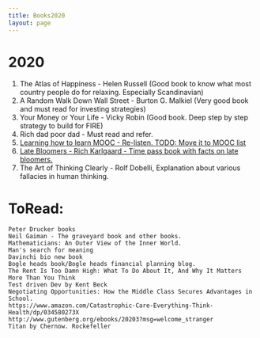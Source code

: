 ```yaml
---
title: Books2020
layout: page
---
```


# 2020

1. The Atlas of Happiness - Helen Russell (Good book to know what most country people do for relaxing. Especially Scandinavian)
2. A Random Walk Down Wall Street - Burton G. Malkiel (Very good book and must read for investing strategies)
3. Your Money or Your Life - Vicky Robin (Good book. Deep step by step strategy to build for FIRE)
4. Rich dad poor dad - Must read and refer.
5. [Learning how to learn MOOC - Re-listen. TODO: Move it to MOOC list](https://www.coursera.org/learn/learning-how-to-learn/)
6. [Late Bloomers - Rich Karlgaard - Time pass book with facts on late bloomers.](https://www.latebloomer.com/)
7. The Art of Thinking Clearly - Rolf Dobelli, Explanation about various fallacies in human thinking.


# ToRead:
        
    Peter Drucker books
    Neil Gaiman - The graveyard book and other books.
    Mathematicians: An Outer View of the Inner World.
    Man's search for meaning
    Davinchi bio new book
    Bogle heads book/Bogle heads financial planning blog.
    The Rent Is Too Damn High: What To Do About It, And Why It Matters More Than You Think
    Test driven Dev by Kent Beck
    Negotiating Opportunities: How the Middle Class Secures Advantages in School.
    https://www.amazon.com/Catastrophic-Care-Everything-Think-Health/dp/034580273X
    http://www.gutenberg.org/ebooks/20203?msg=welcome_stranger
    Titan by Chernow. Rockefeller
